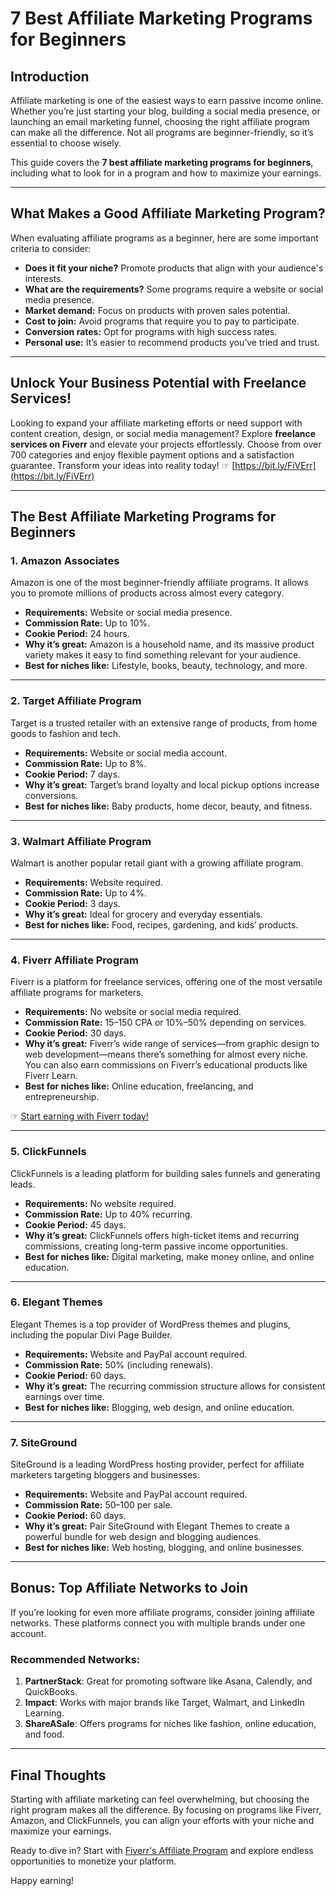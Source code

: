 # 7 Best Affiliate Marketing Programs for Beginners

## Introduction

Affiliate marketing is one of the easiest ways to earn passive income online. Whether you’re just starting your blog, building a social media presence, or launching an email marketing funnel, choosing the right affiliate program can make all the difference. Not all programs are beginner-friendly, so it’s essential to choose wisely.

This guide covers the **7 best affiliate marketing programs for beginners**, including what to look for in a program and how to maximize your earnings.

---

## What Makes a Good Affiliate Marketing Program?

When evaluating affiliate programs as a beginner, here are some important criteria to consider:

- **Does it fit your niche?** Promote products that align with your audience's interests.
- **What are the requirements?** Some programs require a website or social media presence.
- **Market demand:** Focus on products with proven sales potential.
- **Cost to join:** Avoid programs that require you to pay to participate.
- **Conversion rates:** Opt for programs with high success rates.
- **Personal use:** It’s easier to recommend products you’ve tried and trust.

---

## Unlock Your Business Potential with Freelance Services!

Looking to expand your affiliate marketing efforts or need support with content creation, design, or social media management? Explore **freelance services on Fiverr** and elevate your projects effortlessly. Choose from over 700 categories and enjoy flexible payment options and a satisfaction guarantee. Transform your ideas into reality today! ☞ [https://bit.ly/FiVErr](https://bit.ly/FiVErr)

---

## The Best Affiliate Marketing Programs for Beginners

### 1. Amazon Associates

Amazon is one of the most beginner-friendly affiliate programs. It allows you to promote millions of products across almost every category.

- **Requirements:** Website or social media presence.
- **Commission Rate:** Up to 10%.
- **Cookie Period:** 24 hours.
- **Why it’s great:** Amazon is a household name, and its massive product variety makes it easy to find something relevant for your audience.
- **Best for niches like:** Lifestyle, books, beauty, technology, and more.

---

### 2. Target Affiliate Program

Target is a trusted retailer with an extensive range of products, from home goods to fashion and tech.

- **Requirements:** Website or social media account.
- **Commission Rate:** Up to 8%.
- **Cookie Period:** 7 days.
- **Why it’s great:** Target’s brand loyalty and local pickup options increase conversions.
- **Best for niches like:** Baby products, home decor, beauty, and fitness.

---

### 3. Walmart Affiliate Program

Walmart is another popular retail giant with a growing affiliate program.

- **Requirements:** Website required.
- **Commission Rate:** Up to 4%.
- **Cookie Period:** 3 days.
- **Why it’s great:** Ideal for grocery and everyday essentials.
- **Best for niches like:** Food, recipes, gardening, and kids’ products.

---

### 4. Fiverr Affiliate Program

Fiverr is a platform for freelance services, offering one of the most versatile affiliate programs for marketers.

- **Requirements:** No website or social media required.
- **Commission Rate:** $15–$150 CPA or 10%–50% depending on services.
- **Cookie Period:** 30 days.
- **Why it’s great:** Fiverr’s wide range of services—from graphic design to web development—means there’s something for almost every niche. You can also earn commissions on Fiverr’s educational products like Fiverr Learn.
- **Best for niches like:** Online education, freelancing, and entrepreneurship.

☞ [Start earning with Fiverr today!](https://bit.ly/FiVErr)

---

### 5. ClickFunnels

ClickFunnels is a leading platform for building sales funnels and generating leads.

- **Requirements:** No website required.
- **Commission Rate:** Up to 40% recurring.
- **Cookie Period:** 45 days.
- **Why it’s great:** ClickFunnels offers high-ticket items and recurring commissions, creating long-term passive income opportunities.
- **Best for niches like:** Digital marketing, make money online, and online education.

---

### 6. Elegant Themes

Elegant Themes is a top provider of WordPress themes and plugins, including the popular Divi Page Builder.

- **Requirements:** Website and PayPal account required.
- **Commission Rate:** 50% (including renewals).
- **Cookie Period:** 60 days.
- **Why it’s great:** The recurring commission structure allows for consistent earnings over time.
- **Best for niches like:** Blogging, web design, and online education.

---

### 7. SiteGround

SiteGround is a leading WordPress hosting provider, perfect for affiliate marketers targeting bloggers and businesses.

- **Requirements:** Website and PayPal account required.
- **Commission Rate:** $50–$100 per sale.
- **Cookie Period:** 60 days.
- **Why it’s great:** Pair SiteGround with Elegant Themes to create a powerful bundle for web design and blogging audiences.
- **Best for niches like:** Web hosting, blogging, and online businesses.

---

## Bonus: Top Affiliate Networks to Join

If you’re looking for even more affiliate programs, consider joining affiliate networks. These platforms connect you with multiple brands under one account.

### Recommended Networks:
1. **PartnerStack**: Great for promoting software like Asana, Calendly, and QuickBooks.
2. **Impact**: Works with major brands like Target, Walmart, and LinkedIn Learning.
3. **ShareASale**: Offers programs for niches like fashion, online education, and food.

---

## Final Thoughts

Starting with affiliate marketing can feel overwhelming, but choosing the right program makes all the difference. By focusing on programs like Fiverr, Amazon, and ClickFunnels, you can align your efforts with your niche and maximize your earnings.

Ready to dive in? Start with [Fiverr's Affiliate Program](https://bit.ly/FiVErr) and explore endless opportunities to monetize your platform.

Happy earning!
